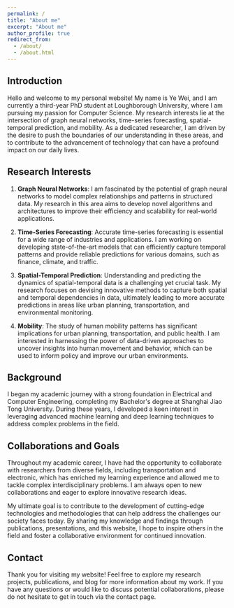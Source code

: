 ```yaml
---
permalink: /
title: "About me"
excerpt: "About me"
author_profile: true
redirect_from: 
  - /about/
  - /about.html
---
```


## Introduction

Hello and welcome to my personal website! My name is Ye Wei, and I am currently a third-year PhD student at Loughborough University, where I am pursuing my passion for Computer Science. My research interests lie at the intersection of graph neural networks, time-series forecasting, spatial-temporal prediction, and mobility. As a dedicated researcher, I am driven by the desire to push the boundaries of our understanding in these areas, and to contribute to the advancement of technology that can have a profound impact on our daily lives.

## Research Interests

1. **Graph Neural Networks**: I am fascinated by the potential of graph neural networks to model complex relationships and patterns in structured data. My research in this area aims to develop novel algorithms and architectures to improve their efficiency and scalability for real-world applications.

2. **Time-Series Forecasting**: Accurate time-series forecasting is essential for a wide range of industries and applications. I am working on developing state-of-the-art models that can efficiently capture temporal patterns and provide reliable predictions for various domains, such as finance, climate, and traffic.

3. **Spatial-Temporal Prediction**: Understanding and predicting the dynamics of spatial-temporal data is a challenging yet crucial task. My research focuses on devising innovative methods to capture both spatial and temporal dependencies in data, ultimately leading to more accurate predictions in areas like urban planning, transportation, and environmental monitoring.

4. **Mobility**: The study of human mobility patterns has significant implications for urban planning, transportation, and public health. I am interested in harnessing the power of data-driven approaches to uncover insights into human movement and behavior, which can be used to inform policy and improve our urban environments.

## Background

I began my academic journey with a strong foundation in Electrical and Computer Engineering, completing my Bachelor's degree at Shanghai Jiao Tong University. During these years, I developed a keen interest in leveraging advanced machine learning and deep learning techniques to address complex problems in the field.

## Collaborations and Goals

Throughout my academic career, I have had the opportunity to collaborate with researchers from diverse fields, including transportation and electronic, which has enriched my learning experience and allowed me to tackle complex interdisciplinary problems. I am always open to new collaborations and eager to explore innovative research ideas.

My ultimate goal is to contribute to the development of cutting-edge technologies and methodologies that can help address the challenges our society faces today. By sharing my knowledge and findings through publications, presentations, and this website, I hope to inspire others in the field and foster a collaborative environment for continued innovation.

## Contact

Thank you for visiting my website! Feel free to explore my research projects, publications, and blog for more information about my work. If you have any questions or would like to discuss potential collaborations, please do not hesitate to get in touch via the contact page.


